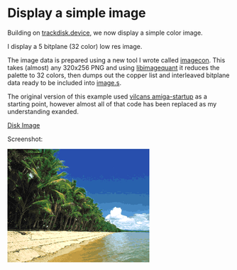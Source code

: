 Display a simple image
======================

Building on [trackdisk.device](../000.trackdisk), we now display a simple color image.

I display a 5 bitplane (32 color) low res image.

The image data is prepared using a new tool I wrote called [imagecon](../tools/imagecon/imagecon.c). This takes (almost) any 320x256 PNG and using [libimagequant](https://pngquant.org/lib/) it reduces the palette to 32 colors, then dumps out the copper list and interleaved bitplane data ready to be included into [image.s](image.s).

The original version of this example used [vilcans amiga-startup](https://github.com/vilcans/amiga-startup) as a starting point, however almost all of that code has been replaced as my understanding exanded.

[Disk Image](bin/image.adf?raw=true)

Screenshot:

![Screenshot](screenshot.png?raw=true)
